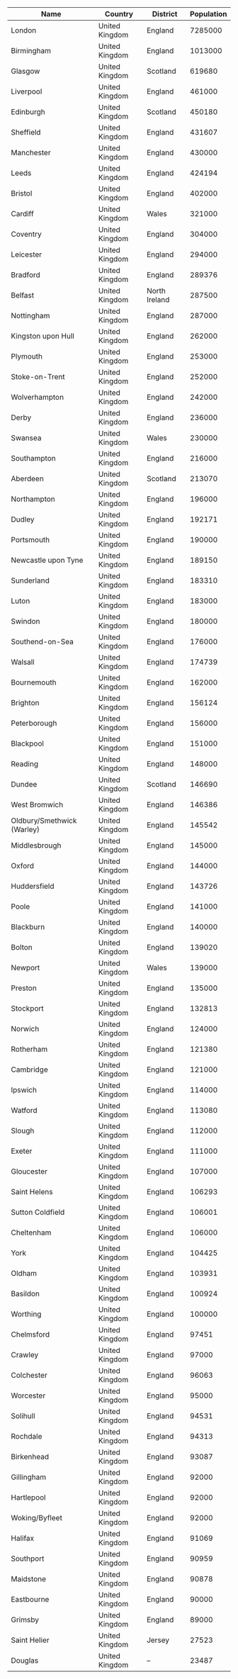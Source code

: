 | Name | Country | District | Population |
| ---- | ------- | -------- | ---------- |
| London| United Kingdom| England| 7285000 |
| Birmingham| United Kingdom| England| 1013000 |
| Glasgow| United Kingdom| Scotland| 619680 |
| Liverpool| United Kingdom| England| 461000 |
| Edinburgh| United Kingdom| Scotland| 450180 |
| Sheffield| United Kingdom| England| 431607 |
| Manchester| United Kingdom| England| 430000 |
| Leeds| United Kingdom| England| 424194 |
| Bristol| United Kingdom| England| 402000 |
| Cardiff| United Kingdom| Wales| 321000 |
| Coventry| United Kingdom| England| 304000 |
| Leicester| United Kingdom| England| 294000 |
| Bradford| United Kingdom| England| 289376 |
| Belfast| United Kingdom| North Ireland| 287500 |
| Nottingham| United Kingdom| England| 287000 |
| Kingston upon Hull| United Kingdom| England| 262000 |
| Plymouth| United Kingdom| England| 253000 |
| Stoke-on-Trent| United Kingdom| England| 252000 |
| Wolverhampton| United Kingdom| England| 242000 |
| Derby| United Kingdom| England| 236000 |
| Swansea| United Kingdom| Wales| 230000 |
| Southampton| United Kingdom| England| 216000 |
| Aberdeen| United Kingdom| Scotland| 213070 |
| Northampton| United Kingdom| England| 196000 |
| Dudley| United Kingdom| England| 192171 |
| Portsmouth| United Kingdom| England| 190000 |
| Newcastle upon Tyne| United Kingdom| England| 189150 |
| Sunderland| United Kingdom| England| 183310 |
| Luton| United Kingdom| England| 183000 |
| Swindon| United Kingdom| England| 180000 |
| Southend-on-Sea| United Kingdom| England| 176000 |
| Walsall| United Kingdom| England| 174739 |
| Bournemouth| United Kingdom| England| 162000 |
| Brighton| United Kingdom| England| 156124 |
| Peterborough| United Kingdom| England| 156000 |
| Blackpool| United Kingdom| England| 151000 |
| Reading| United Kingdom| England| 148000 |
| Dundee| United Kingdom| Scotland| 146690 |
| West Bromwich| United Kingdom| England| 146386 |
| Oldbury/Smethwick (Warley)| United Kingdom| England| 145542 |
| Middlesbrough| United Kingdom| England| 145000 |
| Oxford| United Kingdom| England| 144000 |
| Huddersfield| United Kingdom| England| 143726 |
| Poole| United Kingdom| England| 141000 |
| Blackburn| United Kingdom| England| 140000 |
| Bolton| United Kingdom| England| 139020 |
| Newport| United Kingdom| Wales| 139000 |
| Preston| United Kingdom| England| 135000 |
| Stockport| United Kingdom| England| 132813 |
| Norwich| United Kingdom| England| 124000 |
| Rotherham| United Kingdom| England| 121380 |
| Cambridge| United Kingdom| England| 121000 |
| Ipswich| United Kingdom| England| 114000 |
| Watford| United Kingdom| England| 113080 |
| Slough| United Kingdom| England| 112000 |
| Exeter| United Kingdom| England| 111000 |
| Gloucester| United Kingdom| England| 107000 |
| Saint Helens| United Kingdom| England| 106293 |
| Sutton Coldfield| United Kingdom| England| 106001 |
| Cheltenham| United Kingdom| England| 106000 |
| York| United Kingdom| England| 104425 |
| Oldham| United Kingdom| England| 103931 |
| Basildon| United Kingdom| England| 100924 |
| Worthing| United Kingdom| England| 100000 |
| Chelmsford| United Kingdom| England| 97451 |
| Crawley| United Kingdom| England| 97000 |
| Colchester| United Kingdom| England| 96063 |
| Worcester| United Kingdom| England| 95000 |
| Solihull| United Kingdom| England| 94531 |
| Rochdale| United Kingdom| England| 94313 |
| Birkenhead| United Kingdom| England| 93087 |
| Gillingham| United Kingdom| England| 92000 |
| Hartlepool| United Kingdom| England| 92000 |
| Woking/Byfleet| United Kingdom| England| 92000 |
| Halifax| United Kingdom| England| 91069 |
| Southport| United Kingdom| England| 90959 |
| Maidstone| United Kingdom| England| 90878 |
| Eastbourne| United Kingdom| England| 90000 |
| Grimsby| United Kingdom| England| 89000 |
| Saint Helier| United Kingdom| Jersey| 27523 |
| Douglas| United Kingdom| –| 23487 |
